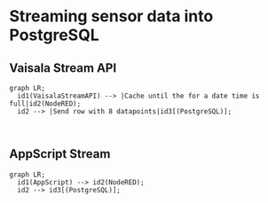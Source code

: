 # Streaming sensor data into PostgreSQL


## Vaisala Stream API
```mermaid
graph LR;
  id1(VaisalaStreamAPI) --> |Cache until the for a date time is full|id2(NodeRED);   
  id2 --> |Send row with 8 datapoints|id3[(PostgreSQL)];
  


```




## AppScript Stream

```mermaid
graph LR;
  id1(AppScript) --> id2(NodeRED);
  id2 --> id3[(PostgreSQL)];

```








